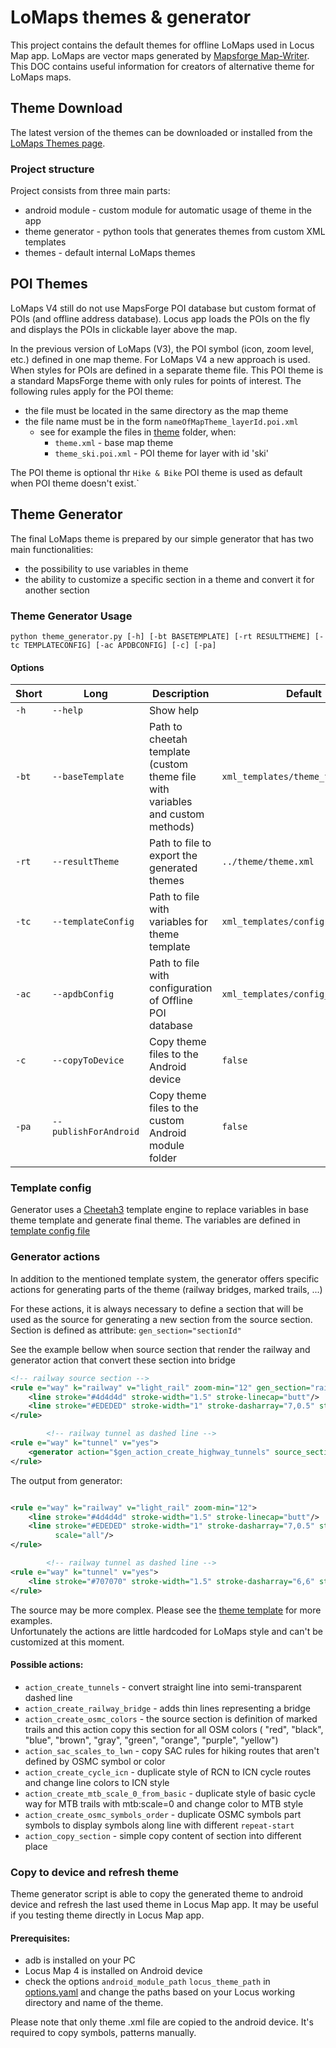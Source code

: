 # LoMaps themes & generator

This project contains the default themes for offline LoMaps used in Locus Map app. LoMaps are vector
maps generated by
[Mapsforge Map-Writer](https://github.com/mapsforge/mapsforge/blob/master/docs/Getting-Started-Map-Writer.md).
This DOC contains useful information for creators of alternative theme for LoMaps maps.

## Theme Download

The latest version of the themes can be downloaded or installed from the 
[LoMaps Themes page](https://asamm.github.io/lomaps-mapsforge/).

### Project structure

Project consists from three main parts:

- android module - custom module for automatic usage of theme in the app
- theme generator - python tools that generates themes from custom XML templates
- themes - default internal LoMaps themes

## POI Themes

LoMaps V4 still do not use MapsForge POI database but custom format of POIs (and offline address
database). Locus app loads the POIs on the fly and displays the POIs in clickable layer above the
map.

In the previous version of LoMaps (V3), the POI symbol (icon, zoom level, etc.)
defined in one map theme. For LoMaps V4 a new approach is used. When styles for POIs are defined in
a separate theme file. This POI theme is a standard MapsForge theme with only rules for points of
interest. The following rules apply for the POI theme:

- the file must be located in the same directory as the map theme
- the file name must be in the form `nameOfMapTheme_layerId.poi.xml`
    - see for example the files in [theme](theme) folder, when:
        - `theme.xml` - base map theme
        - `theme_ski.poi.xml` - POI theme for layer with id 'ski'

The POI theme is optional thr `Hike & Bike` POI theme is used as default when POI theme doesn't
exist.`

## Theme Generator

The final LoMaps theme is prepared by our simple generator that has two main functionalities:

- the possibility to use variables in theme
- the ability to customize a specific section in a theme and convert it for another section

### Theme Generator Usage

`python theme_generator.py [-h] [-bt BASETEMPLATE] [-rt RESULTTHEME] [-tc TEMPLATECONFIG] [-ac
APDBCONFIG] [-c] [-pa]`

#### Options

| **Short** | **Long**              | **Description**                                                                | **Default**                        |
|-----------|-----------------------|--------------------------------------------------------------------------------|------------------------------------|
| `-h`      | `--help`              | Show help                                                                      |                                    |
| `-bt`     | `--baseTemplate`      | Path to cheetah template (custom theme file with variables and custom methods) | `xml_templates/theme_template.xml` |
| `-rt`     | `--resultTheme`       | Path to file to export the generated themes                                    | `../theme/theme.xml`               |
| `-tc`     | `--templateConfig`    | Path to file with variables for theme template                                 | `xml_templates/config.py`          |
| `-ac`     | `--apdbConfig`        | Path to file with configuration of Offline POI database                        | `xml_templates/config_apDb.xml`    |
| `-c`      | `--copyToDevice`      | Copy theme files to the Android device                                         | `false`                            |
| `-pa`     | `--publishForAndroid` | Copy theme files to the custom Android module folder                           | `false`                            |

### Template config

Generator uses a [Cheetah3](https://cheetahtemplate.org) template engine to replace variables in
base theme template and generate final theme. The variables are defined
in [template config file](theme-generator/xml_templates/config.py)

### Generator actions

In addition to the mentioned template system, the generator offers specific actions for generating
parts of the theme (railway bridges, marked trails, ...)

For these actions, it is always necessary to define a section that will be used as the
source for generating a new section from the source section. Section is defined as attribute:
`gen_section="sectionId"`

See the example bellow when source section that render the railway and generator action that
convert these section into bridge

```xml
<!-- railway source section -->
<rule e="way" k="railway" v="light_rail" zoom-min="12" gen_section="railway_sec">
    <line stroke="#4d4d4d" stroke-width="1.5" stroke-linecap="butt"/>
    <line stroke="#EDEDED" stroke-width="1" stroke-dasharray="7,0.5" stroke-linecap="butt" scale="all"/>
</rule>

        <!-- railway tunnel as dashed line -->
<rule e="way" k="tunnel" v="yes">
    <generator action="$gen_action_create_highway_tunnels" source_section="railway_sec"/>
</rule>
```

The output from generator:

```xml

<rule e="way" k="railway" v="light_rail" zoom-min="12">
    <line stroke="#4d4d4d" stroke-width="1.5" stroke-linecap="butt"/>
    <line stroke="#EDEDED" stroke-width="1" stroke-dasharray="7,0.5" stroke-linecap="butt"
          scale="all"/>
</rule>

        <!-- railway tunnel as dashed line -->
<rule e="way" k="tunnel" v="yes">
    <line stroke="#707070" stroke-width="1.5" stroke-dasharray="6,6" stroke-linecap="butt" scale="all"/>
</rule>
```

The source may be more complex. Please see the 
[theme template](theme-generator/xml_templates/theme_template.xml) for more examples.  
Unfortunately the actions are little hardcoded for LoMaps style and can't be customized at
this moment.

#### Possible actions:

- `action_create_tunnels` - convert straight line into semi-transparent dashed line
- `action_create_railway_bridge` - adds thin lines representing a bridge
- `action_create_osmc_colors` - the source section is definition of marked trails and this
  action copy this section for all OSM colors ( "red", "black", "blue", "brown", "gray", "green",
  "orange", "purple", "yellow")
- `action_sac_scales_to_lwn` - copy SAC rules for hiking routes that aren't defined by OSMC symbol
  or color
- `action_create_cycle_icn` - duplicate style of RCN to ICN cycle routes and change line colors
  to ICN style
- `action_create_mtb_scale_0_from_basic` - duplicate style of basic cycle way for MTB trails
  with mtb:scale=0 and change color to MTB style
- `action_create_osmc_symbols_order` - duplicate OSMC symbols part symbols to display symbols along
  line with different `repeat-start`
- `action_copy_section` - simple copy content of section into different place

### Copy to device and refresh theme

Theme generator script is able to copy the generated theme to android device and refresh the
last used theme in Locus Map app. It may be useful if you testing theme directly in Locus Map app.

#### Prerequisites:

- adb is installed on your PC
- Locus Map 4 is installed on Android device
- check the options `android_module_path` `locus_theme_path` in
  [options.yaml](theme-generator/options.yaml) and change the paths based on your Locus working
  directory and name of the theme.

Please note that only theme .xml file are copied to the android device. It's required to copy
symbols, patterns manually. 

